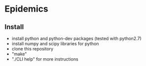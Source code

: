 # Epidemics

## Install
- install python and python-dev packages (tested with python2.7)
- install numpy and scipy libraries for python
- clone this repository
- "make"
- "./CLI help" for more instructions
